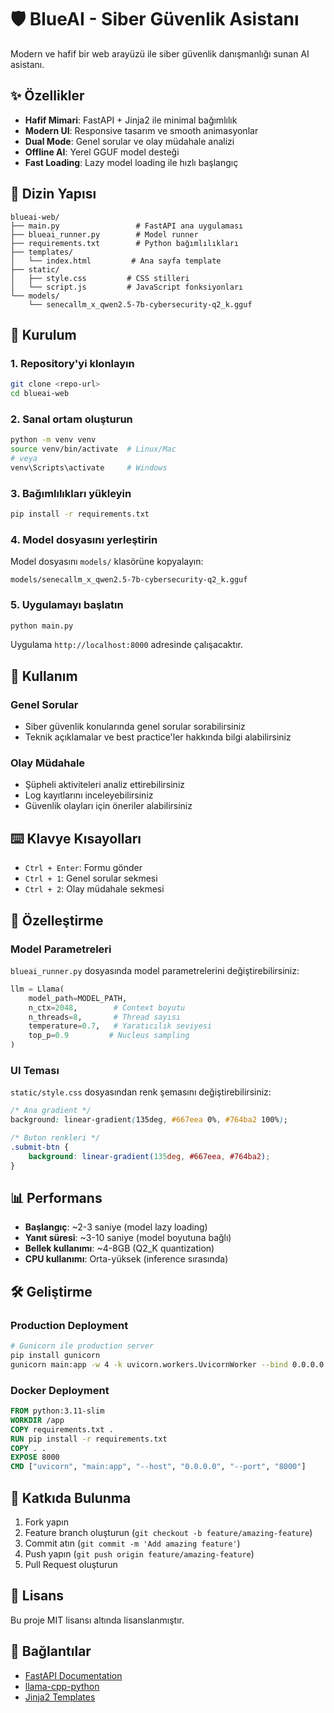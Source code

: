# 🛡️ BlueAI - Siber Güvenlik Asistanı

Modern ve hafif bir web arayüzü ile siber güvenlik danışmanlığı sunan AI asistanı.

## ✨ Özellikler

- **Hafif Mimari**: FastAPI + Jinja2 ile minimal bağımlılık
- **Modern UI**: Responsive tasarım ve smooth animasyonlar  
- **Dual Mode**: Genel sorular ve olay müdahale analizi
- **Offline AI**: Yerel GGUF model desteği
- **Fast Loading**: Lazy model loading ile hızlı başlangıç

## 📁 Dizin Yapısı

```
blueai-web/
├── main.py                 # FastAPI ana uygulaması
├── blueai_runner.py        # Model runner
├── requirements.txt        # Python bağımlılıkları
├── templates/
│   └── index.html         # Ana sayfa template
├── static/
│   ├── style.css         # CSS stilleri
│   └── script.js         # JavaScript fonksiyonları
└── models/
    └── senecallm_x_qwen2.5-7b-cybersecurity-q2_k.gguf
```

## 🚀 Kurulum

### 1. Repository'yi klonlayın
```bash
git clone <repo-url>
cd blueai-web
```

### 2. Sanal ortam oluşturun
```bash
python -m venv venv
source venv/bin/activate  # Linux/Mac
# veya
venv\Scripts\activate     # Windows
```

### 3. Bağımlılıkları yükleyin
```bash
pip install -r requirements.txt
```

### 4. Model dosyasını yerleştirin
Model dosyasını `models/` klasörüne kopyalayın:
```
models/senecallm_x_qwen2.5-7b-cybersecurity-q2_k.gguf
```

### 5. Uygulamayı başlatın
```bash
python main.py
```

Uygulama `http://localhost:8000` adresinde çalışacaktır.

## 🎯 Kullanım

### Genel Sorular
- Siber güvenlik konularında genel sorular sorabilirsiniz
- Teknik açıklamalar ve best practice'ler hakkında bilgi alabilirsiniz

### Olay Müdahale
- Şüpheli aktiviteleri analiz ettirebilirsiniz
- Log kayıtlarını inceleyebilirsiniz
- Güvenlik olayları için öneriler alabilirsiniz

## ⌨️ Klavye Kısayolları

- `Ctrl + Enter`: Formu gönder
- `Ctrl + 1`: Genel sorular sekmesi
- `Ctrl + 2`: Olay müdahale sekmesi

## 🔧 Özelleştirme

### Model Parametreleri
`blueai_runner.py` dosyasında model parametrelerini değiştirebilirsiniz:

```python
llm = Llama(
    model_path=MODEL_PATH,
    n_ctx=2048,        # Context boyutu
    n_threads=8,       # Thread sayısı
    temperature=0.7,   # Yaratıcılık seviyesi
    top_p=0.9         # Nucleus sampling
)
```

### UI Teması
`static/style.css` dosyasından renk şemasını değiştirebilirsiniz:

```css
/* Ana gradient */
background: linear-gradient(135deg, #667eea 0%, #764ba2 100%);

/* Buton renkleri */
.submit-btn {
    background: linear-gradient(135deg, #667eea, #764ba2);
}
```

## 📊 Performans

- **Başlangıç**: ~2-3 saniye (model lazy loading)
- **Yanıt süresi**: ~3-10 saniye (model boyutuna bağlı)
- **Bellek kullanımı**: ~4-8GB (Q2_K quantization)
- **CPU kullanımı**: Orta-yüksek (inference sırasında)

## 🛠️ Geliştirme

### Production Deployment
```bash
# Gunicorn ile production server
pip install gunicorn
gunicorn main:app -w 4 -k uvicorn.workers.UvicornWorker --bind 0.0.0.0:8000
```

### Docker Deployment
```dockerfile
FROM python:3.11-slim
WORKDIR /app
COPY requirements.txt .
RUN pip install -r requirements.txt
COPY . .
EXPOSE 8000
CMD ["uvicorn", "main:app", "--host", "0.0.0.0", "--port", "8000"]
```

## 🤝 Katkıda Bulunma

1. Fork yapın
2. Feature branch oluşturun (`git checkout -b feature/amazing-feature`)
3. Commit atın (`git commit -m 'Add amazing feature'`)
4. Push yapın (`git push origin feature/amazing-feature`)
5. Pull Request oluşturun

## 📝 Lisans

Bu proje MIT lisansı altında lisanslanmıştır.

## 🔗 Bağlantılar

- [FastAPI Documentation](https://fastapi.tiangolo.com/)
- [llama-cpp-python](https://github.com/abetlen/llama-cpp-python)
- [Jinja2 Templates](https://jinja.palletsprojects.com/)